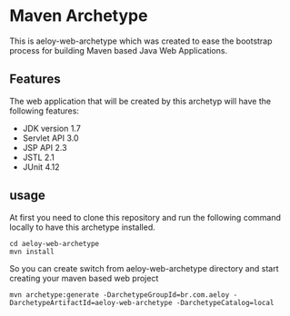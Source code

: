 # Maven Archetype
This is aeloy-web-archetype which was created to ease the bootstrap process for building Maven based Java Web Applications.

## Features
The web application that will be created by this archetyp will have the following features:

* JDK version 1.7
* Servlet API 3.0
* JSP API 2.3
* JSTL 2.1
* JUnit 4.12

## usage
At first you need to clone this repository and run the following command locally to have this archetype installed.

```
cd aeloy-web-archetype
mvn install
```

So you can create switch from aeloy-web-archetype directory and start creating your maven based web project
```
mvn archetype:generate -DarchetypeGroupId=br.com.aeloy -DarchetypeArtifactId=aeloy-web-archetype -DarchetypeCatalog=local
```
